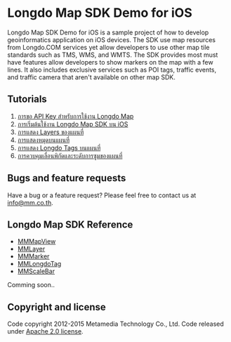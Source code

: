 # Longdo Map SDK Demo for iOS

Longdo Map SDK Demo for iOS is a sample project of how to develop geoinformatics application on iOS devices. The SDK use map resources from Longdo.COM services yet allow developers to use other map tile standards such as TMS, WMS, and WMTS. The SDK provides most must have features allow developers to show markers on the map with a few lines. It also includes exclusive services such as POI tags, traffic events, and traffic camera that aren't available on other map SDK.

## Tutorials

1. [การขอ API Key สำหรับการใช้งาน Longdo Map](https://github.com/MetamediaTechnology/longdo-map-demo-ios/wiki/%E0%B8%81%E0%B8%B2%E0%B8%A3%E0%B8%82%E0%B8%AD-API-Key-%E0%B8%AA%E0%B8%B3%E0%B8%AB%E0%B8%A3%E0%B8%B1%E0%B8%9A%E0%B8%81%E0%B8%B2%E0%B8%A3%E0%B9%83%E0%B8%8A%E0%B9%89%E0%B8%87%E0%B8%B2%E0%B8%99-Longdo-Map)
2. [การเริ่มต้นใช้งาน Longdo Map SDK บน iOS](https://github.com/MetamediaTechnology/longdo-map-demo-ios/wiki/%E0%B8%81%E0%B8%B2%E0%B8%A3%E0%B9%80%E0%B8%A3%E0%B8%B4%E0%B9%88%E0%B8%A1%E0%B8%95%E0%B9%89%E0%B8%99%E0%B9%83%E0%B8%8A%E0%B9%89%E0%B8%87%E0%B8%B2%E0%B8%99-Longdo-Map-SDK-%E0%B8%9A%E0%B8%99-iOS)
3. [การแสดง Layers ของแผนที่](https://github.com/MetamediaTechnology/longdo-map-demo-ios/wiki/%E0%B8%81%E0%B8%B2%E0%B8%A3%E0%B9%81%E0%B8%AA%E0%B8%94%E0%B8%87-Layers-%E0%B8%82%E0%B8%AD%E0%B8%87%E0%B9%81%E0%B8%9C%E0%B8%99%E0%B8%97%E0%B8%B5%E0%B9%88)
4. [การแสดงหมุดบนแผนที่](https://github.com/MetamediaTechnology/longdo-map-demo-ios/wiki/%E0%B8%81%E0%B8%B2%E0%B8%A3%E0%B9%81%E0%B8%AA%E0%B8%94%E0%B8%87%E0%B8%AB%E0%B8%A1%E0%B8%B8%E0%B8%94%E0%B8%9A%E0%B8%99%E0%B9%81%E0%B8%9C%E0%B8%99%E0%B8%97%E0%B8%B5%E0%B9%88)
5. [การแสดง Longdo Tags บนแผนที่](https://github.com/MetamediaTechnology/longdo-map-demo-ios/wiki/%E0%B8%81%E0%B8%B2%E0%B8%A3%E0%B9%81%E0%B8%AA%E0%B8%94%E0%B8%87-Longdo-Tags-%E0%B8%9A%E0%B8%99%E0%B9%81%E0%B8%9C%E0%B8%99%E0%B8%97%E0%B8%B5%E0%B9%88)
6. [การควบคุมเลื่อนพิกัดและระดับการซูมของแผนที่](https://github.com/MetamediaTechnology/longdo-map-demo-ios/wiki/%E0%B8%81%E0%B8%B2%E0%B8%A3%E0%B8%84%E0%B8%A7%E0%B8%9A%E0%B8%84%E0%B8%B8%E0%B8%A1%E0%B9%80%E0%B8%A5%E0%B8%B7%E0%B9%88%E0%B8%AD%E0%B8%99%E0%B8%9E%E0%B8%B4%E0%B8%81%E0%B8%B1%E0%B8%94%E0%B9%81%E0%B8%A5%E0%B8%B0%E0%B8%A3%E0%B8%B0%E0%B8%94%E0%B8%B1%E0%B8%9A%E0%B8%81%E0%B8%B2%E0%B8%A3%E0%B8%8B%E0%B8%B9%E0%B8%A1%E0%B8%82%E0%B8%AD%E0%B8%87%E0%B9%81%E0%B8%9C%E0%B8%99%E0%B8%97%E0%B8%B5%E0%B9%88)

## Bugs and feature requests

Have a bug or a feature request? Please feel free to contact us at [info@mm.co.th](info@mm.co.th).

## Longdo Map SDK Reference

* [MMMapView](https://github.com/MetamediaTechnology/longdo-map-demo-ios/wiki/MMMapView)
* [MMLayer](https://github.com/MetamediaTechnology/longdo-map-demo-ios/wiki/MMLayer)
* [MMMarker](https://github.com/MetamediaTechnology/longdo-map-demo-ios/wiki/MMMarker)
* [MMLongdoTag](https://github.com/MetamediaTechnology/longdo-map-demo-ios/wiki/MMLongdoTag)
* [MMScaleBar](https://github.com/MetamediaTechnology/longdo-map-demo-ios/wiki/MMScaleBar)


Comming soon..

## Copyright and license

Code copyright 2012-2015 Metamedia Technology Co., Ltd. Code released under [Apache 2.0 license](https://github.com/MetamediaTechnology/longdo-map-demo-ios/blob/master/LICENSE).
